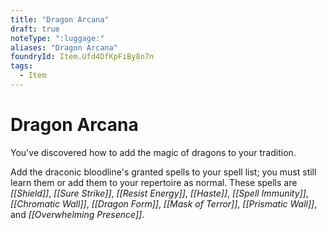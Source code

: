 ```yaml
---
title: "Dragon Arcana"
draft: true
noteType: ":luggage:"
aliases: "Dragon Arcana"
foundryId: Item.Ufd4DfKpFiBy8n7n
tags:
  - Item
---
```


# Dragon Arcana

You've discovered how to add the magic of dragons to your tradition.

Add the draconic bloodline's granted spells to your spell list; you must still learn them or add them to your repertoire as normal. These spells are _[[Shield]]_, _[[Sure Strike]]_, _[[Resist Energy]]_, _[[Haste]]_, _[[Spell Immunity]]_, _[[Chromatic Wall]]_, _[[Dragon Form]]_, _[[Mask of Terror]]_, _[[Prismatic Wall]]_, and _[[Overwhelming Presence]]_.
